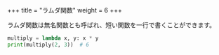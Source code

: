 +++
title = "ラムダ関数"
weight = 6
+++

ラムダ関数は無名関数とも呼ばれ、短い関数を一行で書くことができます。

```python
multiply = lambda x, y: x * y
print(multiply(2, 3))  # 6
```

